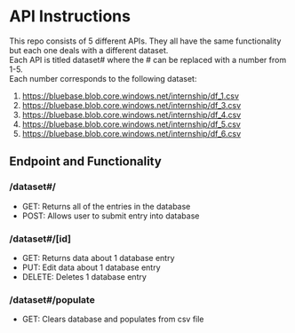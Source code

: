 # API Instructions
This repo consists of 5 different APIs. They all have the same functionality but each one deals with a different dataset. \
Each API is titled dataset# where the # can be replaced with a number from 1-5. \
Each number corresponds to the following dataset:
1. https://bluebase.blob.core.windows.net/internship/df_1.csv
2. https://bluebase.blob.core.windows.net/internship/df_3.csv
3. https://bluebase.blob.core.windows.net/internship/df_4.csv
4. https://bluebase.blob.core.windows.net/internship/df_5.csv
5. https://bluebase.blob.core.windows.net/internship/df_6.csv

## Endpoint and Functionality
### /dataset#/
- GET: Returns all of the entries in the database
- POST: Allows user to submit entry into database

### /dataset#/[id] 
- GET: Returns data about 1 database entry
- PUT: Edit data about 1 database entry
- DELETE: Deletes 1 database entry

### /dataset#/populate
- GET: Clears database and populates from csv file
